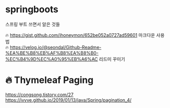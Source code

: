 # springboots
스프링 부트 쓰면서 알은 것들

:fire: https://gist.github.com/ihoneymon/652be052a0727ad59601 마크다운 사용법 
<br>
:fire: https://velog.io/@seondal/Github-Readme-%EA%BE%B8%EB%AF%B8%EA%B8%B0-%EC%B4%9D%EC%A0%95%EB%A6%AC 리드미 꾸미기 

:fire: Thymeleaf Paging
==========================================
https://congsong.tistory.com/27
<br>
https://ivvve.github.io/2019/01/13/java/Spring/pagination_4/
